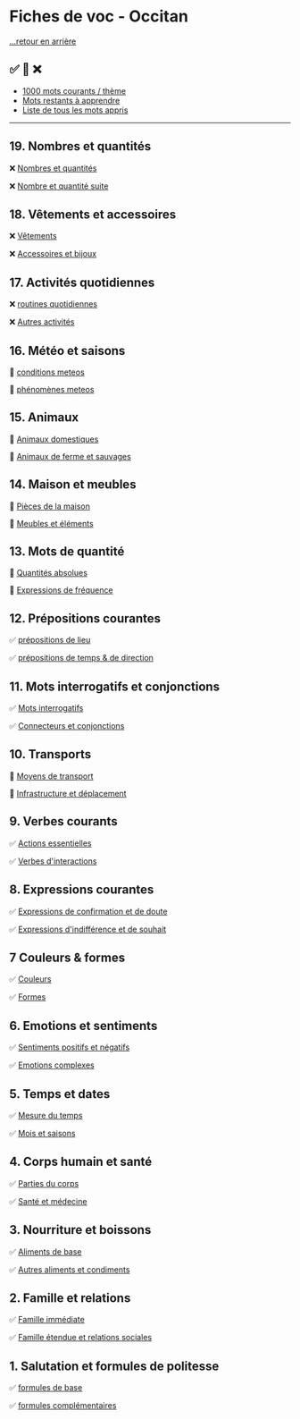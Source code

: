 # Fiches de voc - Occitan

[...retour en arrière](../../README.md)

:white_check_mark: :large_orange_diamond: :x:
---

* [1000 mots courants / thème](./mots_courants_theme.md)
* [Mots restants à apprendre](./mots_restants.md)
* [Liste de tous les mots appris](./mots_appris.md)

---

## 19. Nombres et quantités

:x: [Nombres et quantités](./fiches/fiches_2/19/1.md)

:x: [Nombre et quantité suite](./fiches/fiches_2/19/2.md)

## 18. Vêtements et accessoires

:x: [Vêtements](./fiches/fiches_2/18/1.md)

:x: [Accessoires et bijoux](./fiches/fiches_2/18/2.md)

## 17. Activités quotidiennes

:x: [routines quotidiennes](./fiches/fiches_2/17/1.md)

:x: [Autres activités](./fiches/fiches_2/17/2.md)

## 16. Météo et saisons

:large_orange_diamond: [conditions meteos](./fiches/fiches_2/16/1.md)

:large_orange_diamond: [phénomènes meteos](./fiches/fiches_2/16/2.md)

## 15. Animaux

:large_orange_diamond: [Animaux domestiques](./fiches/fiches_2/15/1.md)

:large_orange_diamond: [Animaux de ferme et sauvages](./fiches/fiches_2/15/2.md)

## 14. Maison et meubles

:large_orange_diamond: [Pièces de la maison](./fiches/fiches_2/14/1.md)

:large_orange_diamond: [Meubles et éléments](./fiches/fiches_2/14/2.md)

## 13. Mots de quantité

:large_orange_diamond: [Quantités absolues](./fiches/fiches_2//13/1.md)

:large_orange_diamond: [Expressions de fréquence](./fiches/fiches_2/13/2.md)

## 12. Prépositions courantes

:white_check_mark: [prépositions de lieu](./fiches/12/1.md)

:white_check_mark: [prépositions de temps & de direction](./fiches/12/2.md)

## 11. Mots interrogatifs et conjonctions

:white_check_mark: [Mots interrogatifs](./fiches/11/1.md)

:white_check_mark: [Connecteurs et conjonctions](./fiches/11/2.md)

## 10. Transports

:large_orange_diamond: [Moyens de transport](./fiches/10/1.md)

:large_orange_diamond: [Infrastructure et déplacement](./fiches/10/2.md)

## 9. Verbes courants

:white_check_mark: [Actions essentielles](./fiches/9/1.md)

:white_check_mark: [Verbes d'interactions](./fiches/9/2.md)

## 8. Expressions courantes

:white_check_mark: [Expressions de confirmation et de doute](./fiches/8/1.md)

:white_check_mark: [Expressions d'indifférence et de souhait](./fiches/8/2.md)

## 7 Couleurs & formes

:white_check_mark: [Couleurs](./fiches/7/1.md)

:white_check_mark: [Formes](./fiches/7/2.md)

## 6. Emotions et sentiments

:white_check_mark: [Sentiments positifs et négatifs](./fiches/6/1.md)

:white_check_mark: [Emotions complexes](./fiches/6/2.md)

## 5. Temps et dates

:white_check_mark: [Mesure du temps](./fiches/5/1.md)

:white_check_mark: [Mois et saisons](./fiches/5/2.md)

## 4. Corps humain et santé

:white_check_mark: [Parties du corps](./fiches/4/1.md)

:white_check_mark: [Santé et médecine](./fiches/4/2.md)

## 3. Nourriture et boissons

:white_check_mark: [Aliments de base](./fiches/3/1.md)

:white_check_mark: [Autres aliments et condiments](./fiches/3/2.md)

## 2. Famille et relations

:white_check_mark: [Famille immédiate](./fiches/2/1.md)

:white_check_mark: [Famille étendue et relations sociales](./fiches/2/2.md)

## 1. Salutation et formules de politesse

:white_check_mark: [formules de base](./fiches/1/1.md)

:white_check_mark: [formules complémentaires](./fiches/1/2.md) 







